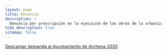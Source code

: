 ```yaml
---
layout: page
title: Denuncia
description: >
  Denuncia por prescripción en la ejecución de las obras de la urbanización Los Panizos.
hide_description: true
sitemap: false
---
```


[Descargar demanda al Ayuntamiento de Archena 2020](/assets/docs/DemandaPanizos.pdf)